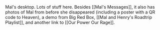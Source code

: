 Mal's desktop. Lots of stuff here. Besides [[Mal's Messages]], it also has photos of Mal from before she disappeared (including a poster with a QR code to Heaven), a demo from Big Red Box, [[Mal and Henry's Roadtrip Playlist]], and another link to [[Our Power Our Rage]].